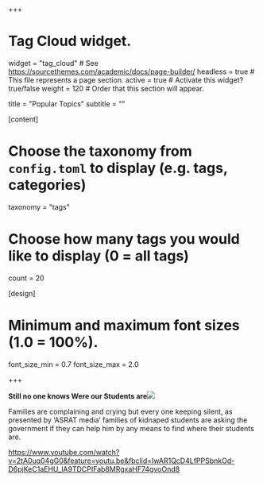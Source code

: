 +++
# Tag Cloud widget.
widget = "tag_cloud" # See https://sourcethemes.com/academic/docs/page-builder/
headless = true   # This file represents a page section.
active = true    # Activate this widget? true/false
weight = 120    # Order that this section will appear.

title = "Popular Topics"
subtitle = ""

[content]
  # Choose the taxonomy from `config.toml` to display (e.g. tags, categories)
  taxonomy = "tags"
  
  # Choose how many tags you would like to display (0 = all tags)
  count = 20

[design]
  # Minimum and maximum font sizes (1.0 = 100%).
  font_size_min = 0.7
  font_size_max = 2.0
 
  
+++

**Still no one knows Were our Students are**<img src="/img/Kidnaped.jpg"/> 

Families are complaining and crying but every one keeping silent, as presented by ‘ASRAT media’ families of kidnaped students are asking the government if they can help him by any means to find where their students are.  


https://www.youtube.com/watch?v=2tA0uq04gG0&feature=youtu.be&fbclid=IwAR1QcD4LfPPSbnkOd-D6pjKeC1aEHU_lA9TDCPIFab8MRgxaHF74gvoOnd8



    